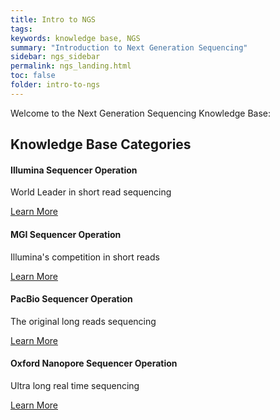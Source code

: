 ```yaml
---
title: Intro to NGS
tags: 
keywords: knowledge base, NGS
summary: "Introduction to Next Generation Sequencing"
sidebar: ngs_sidebar
permalink: ngs_landing.html
toc: false
folder: intro-to-ngs
---
```


Welcome to the Next Generation Sequencing Knowledge Base:

<div class="row">
         <div class="col-lg-12">
             <h2 class="page-header">Knowledge Base Categories</h2>
         </div>
         <div class="col-md-3 col-sm-6">
             <div class="panel panel-default text-center">
                 <div class="panel-heading">
                     <span class="fa-stack fa-5x">
                           <i class="fa fa-circle fa-stack-2x text-primary"></i>
                           <i class="fa fa-flask fa-stack-1x fa-inverse"></i>
                     </span>
                 </div>
                 <div class="panel-body">
                     <h4>Illumina Sequencer Operation</h4>
                     <p>World Leader in short read sequencing</p>
                     <a href="illumina.html" class="btn btn-primary">Learn More</a>
                 </div>
             </div>
         </div>
         <div class="col-md-3 col-sm-6">
             <div class="panel panel-default text-center">
                 <div class="panel-heading">
                     <span class="fa-stack fa-5x">
                           <i class="fa fa-circle fa-stack-2x text-primary"></i>
                           <i class="fa fa-ship fa-stack-1x fa-inverse"></i>
                     </span>
                 </div>
                 <div class="panel-body">
                     <h4>MGI Sequencer Operation</h4>
                     <p>Illumina's competition in short reads</p>
                     <a href="bgi.html" class="btn btn-primary">Learn More</a>
                 </div>
             </div>
         </div>
         <div class="col-md-3 col-sm-6">
             <div class="panel panel-default text-center">
                 <div class="panel-heading">
                     <span class="fa-stack fa-5x">
                           <i class="fa fa-circle fa-stack-2x text-primary"></i>
                           <i class="fa fa-diamond fa-stack-1x fa-inverse"></i>
                     </span>
                 </div>
                 <div class="panel-body">
                     <h4>PacBio Sequencer Operation</h4>
                     <p>The original long reads sequencing</p>
                     <a href="pacbio.html" class="btn btn-primary">Learn More</a>
                 </div>
             </div>
         </div>
         <div class="col-md-3 col-sm-6">
             <div class="panel panel-default text-center">
                 <div class="panel-heading">
                     <span class="fa-stack fa-5x">
                           <i class="fa fa-circle fa-stack-2x text-primary"></i>
                           <i class="fa fa-recycle fa-stack-1x fa-inverse"></i>
                     </span>
                 </div>
                 <div class="panel-body">
                     <h4>Oxford Nanopore Sequencer Operation</h4>
                     <p>Ultra long real time sequencing</p>
                     <a href="ont.html" class="btn btn-primary">Learn More</a>
                 </div>
             </div>
         </div>
</div>

